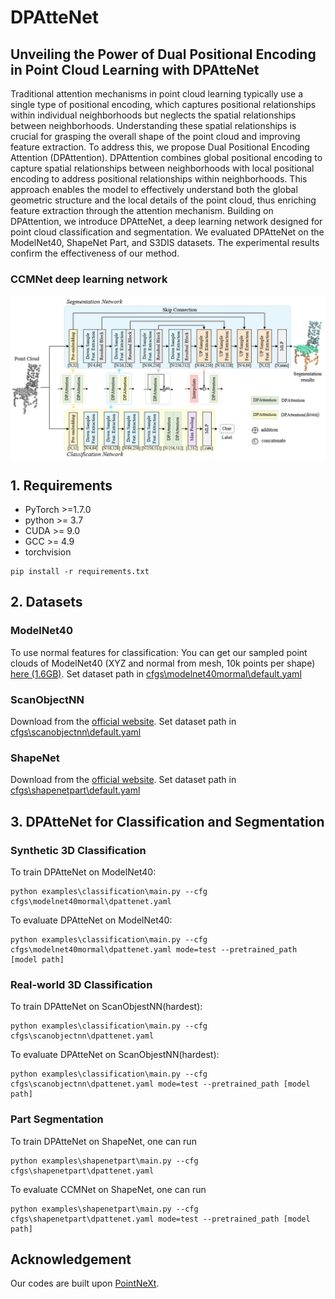 # DPAtteNet

## Unveiling the Power of Dual Positional Encoding in Point Cloud Learning with DPAtteNet

Traditional attention mechanisms in point cloud learning typically use a single type of positional encoding, which captures positional relationships within individual neighborhoods but neglects the spatial relationships between neighborhoods. Understanding these spatial relationships is crucial for grasping the overall shape of the point cloud and improving feature extraction. To address this, we propose Dual Positional Encoding Attention (DPAttention).
DPAttention combines global positional encoding to capture spatial relationships between neighborhoods with local positional encoding to address positional relationships within neighborhoods. This approach enables the model to effectively understand both the global geometric structure and the local details of the point cloud, thus enriching feature extraction through the attention mechanism.
Building on DPAttention, we introduce DPAtteNet, a deep learning network designed for point cloud classification and segmentation. We evaluated DPAtteNet on the ModelNet40, ShapeNet Part, and S3DIS datasets. The experimental results confirm the effectiveness of our method.  

### CCMNet deep learning network
<div  align="center">    
 <img src="./figure/dpattenet.png" width = "666"  align=center />
</div>

## 1. Requirements

- PyTorch >=1.7.0
- python >= 3.7
- CUDA >= 9.0
- GCC >= 4.9
- torchvision

```
pip install -r requirements.txt
```

## 2. Datasets

### ModelNet40

To use normal features for classification: You can get our sampled point clouds of ModelNet40 (XYZ and normal from mesh, 10k points per shape) [here (1.6GB)](https://shapenet.cs.stanford.edu/media/modelnet40_normal_resampled.zip). Set dataset path in [cfgs\modelnet40mormal\default.yaml](cfgs\modelnet40mormal\default.yaml)

### ScanObjectNN

Download from the [official website](https://hkust-vgd.github.io/scanobjectnn/). Set dataset path in [cfgs\scanobjectnn\default.yaml](cfgs\scanobjectnn\default.yaml)

### ShapeNet

Download from the [official website](https://shapenet.cs.stanford.edu/media/shapenetcore_partanno_segmentation_benchmark_v0_normal.zip). Set dataset path in [cfgs\shapenetpart\default.yaml](cfgs\shapenetpart\default.yaml)

## 3. DPAtteNet for Classification and Segmentation

### Synthetic 3D Classification

To train DPAtteNet on ModelNet40:
```
python examples\classification\main.py --cfg cfgs\modelnet40mormal\dpattenet.yaml
```
To evaluate DPAtteNet on ModelNet40:
```
python examples\classification\main.py --cfg cfgs\modelnet40mormal\dpattenet.yaml mode=test --pretrained_path [model path]
```

### Real-world 3D Classification

To train DPAtteNet on ScanObjestNN(hardest):
```
python examples\classification\main.py --cfg cfgs\scanobjectnn\dpattenet.yaml
```
To evaluate DPAtteNet on ScanObjestNN(hardest):
```
python examples\classification\main.py --cfg cfgs\scanobjectnn\dpattenet.yaml mode=test --pretrained_path [model path]
```

### Part Segmentation

To train DPAtteNet on ShapeNet, one can run
```
python examples\shapenetpart\main.py --cfg cfgs\shapenetpart\dpattenet.yaml
```
To evaluate CCMNet on ShapeNet, one can run
```
python examples\shapenetpart\main.py --cfg cfgs\shapenetpart\dpattenet.yaml mode=test --pretrained_path [model path]
```

## Acknowledgement

Our codes are built upon [PointNeXt](https://github.com/guochengqian/PointNeXt).